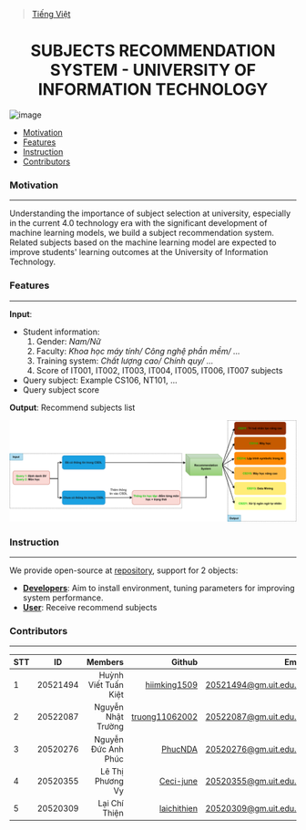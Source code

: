 > <a href="https://github.com/HiImKing1509/uit_subjects_recommendation_system/blob/master/README.md">Tiếng Việt</a>

<div align="center">

  # SUBJECTS RECOMMENDATION SYSTEM - UNIVERSITY OF INFORMATION TECHNOLOGY
</div>

![image](https://github.com/HiImKing1509/uit_subjects_recommendation_system/assets/84212036/8f6a314a-c8eb-4d73-8d94-90803a005665)

* [Motivation](#dlnc)
* [Features](#dt)
* [Instruction](#hdsd)
* [Contributors](#ndg)

<a name="dlnc"></a>
### Motivation
___
Understanding the importance of subject selection at university, especially in the current 4.0 technology era with the significant development of machine learning models, we build a subject recommendation system. Related subjects based on the machine learning model are expected to improve students' learning outcomes at the University of Information Technology.

<a name="dt"></a>
### Features
___
**Input**:
- Student information:
    1. Gender: *Nam/Nữ*
    2. Faculty: *Khoa học máy tính/ Công nghệ phần mềm/ ...*
    3. Training system: *Chất lượng cao/ Chính quy/ ...*
    4. Score of IT001, IT002, IT003, IT004, IT005, IT006, IT007 subjects
- Query subject: Example CS106, NT101, ...
- Query subject score

**Output**: Recommend subjects list

![Alt Text](./images/input_output.png)

<a name="hdsd"></a>
### Instruction
___

We provide open-source at <a href=https://github.com/HiImKing1509/uit_subjects_recommendation_system>repository</a>, support for 2 objects:

- **<a href="https://github.com/HiImKing1509/uit_subjects_recommendation_system/blob/master/README_implementation.md">Developers</a>**: Aim to install environment, tuning parameters for improving system performance. 
- **<a href="https://github.com/HiImKing1509/uit_subjects_recommendation_system/blob/master/README_inference.md">User</a>**: Receive recommend subjects

<a name="ndg"></a>
### Contributors
___

| STT    | ID          | Members              | Github                                               | Email                   |
| ------ |:-------------:| ----------------------:|-----------------------------------------------------:|-------------------------:
| 1      | 20521494      | Huỳnh Viết Tuấn Kiệt |[hiimking1509](https://github.com/HiImKing1509)          |20521494@gm.uit.edu.vn   |
| 2      | 20522087      | Nguyễn Nhật Trường |[truong11062002](https://github.com/truong11062002)          |20522087@gm.uit.edu.vn   |
| 3      | 20520276      | Nguyễn Đức Anh Phúc |[PhucNDA](https://github.com/PhucNDA)          |20520276@gm.uit.edu.vn   |
| 4      | 20520355      | Lê Thị Phương Vy |[Ceci-june](https://github.com/Ceci-june)          |20520355@gm.uit.edu.vn   |
| 5      | 20520309      | Lại Chí Thiện |[laichithien](https://github.com/laichithien)          |20520309@gm.uit.edu.vn   |
